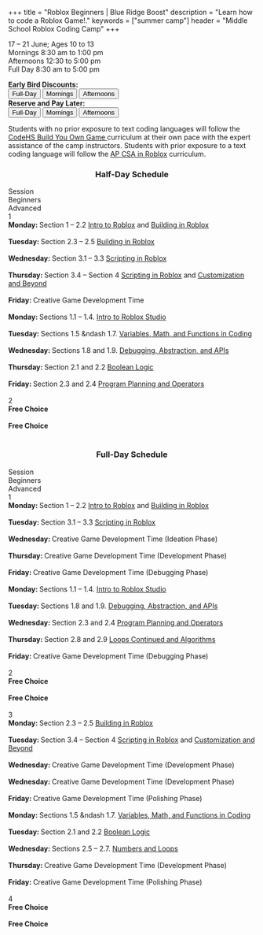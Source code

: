 +++
title = "Roblox Beginners | Blue Ridge Boost"
description = "Learn how to code a Roblox Game!."
keywords = ["summer camp"]
header = "Middle School Roblox Coding Camp"
+++

<p></p>

<div class="container">
    <div class="row pb-1">
        <div class="col-6">
            <p> 17 &ndash; 21 June; Ages 10 to 13 <br>
                Mornings 8:30 am to 1:00 pm <br>
                Afternoons 12:30 to 5:00 pm </br> 
                Full Day  8:30 am to 5:00 pm
            <p>
                <b>Early Bird Discounts:</b><br> 
                <a href="https://summer-24-ages-10-to-13-full-day.cheddarup.com"><button class="button-8s" role="button">Full-Day</button></a>  <a href="https://summer-24-ages-10-to-13-half-day.cheddarup.com"><button class="button-8s" role="button">Mornings</button></a> <a href="https://ages-10-to-13-half-day-afternoon.cheddarup.com"><button class="button-8s" role="button">Afternoons</button></a> <br>
                <b>Reserve and Pay Later:</b><br>
                <a href="https://summer-24-ages-10-to-13-full-day-deposit.cheddarup.com"><button class="button-8s" role="button">Full-Day </button></a> <a href="https://summer-24-ages-10-to-13-half-day-deposit.cheddarup.com"><button class="button-8s" role="button">Mornings</button></a> <a href="https://summer-24-ages-10-to-13-half-day-deposit.cheddarup.com"><button class="button-8s" role="button">Afternoons</button></a>
            </p>
        </div>
        <div class="col-6">
        Students with no prior exposure to text coding languages will follow the <a href="https://codehs.com/course/16680/explore?lang=en">CodeHS Build You Own Game </a> curriculum at their own pace with the expert assistance of the camp instructors. Students with prior exposure to a text coding language will follow the <a href="https://codehs.com/course/19801/explore?lang=en">AP CSA in Roblox</a> curriculum.
        </div>
    </div>
    <div class="row pb-1">
        <div class="col">
            <div class="container p-0 m-0 b-0">
                <h3 align="center">Half-Day Schedule</h3>
                <div class="row py-1 table-header">
                    <div class="col-2 text-center">Session</div>	
                    <div class="col-4">Beginners</div>
                    <div class="col-4">Advanced</div>
                </div>
                <div class="row py-1 table-dark-row">
                    <div class="col-2 text-center">1</div>
                    <div class="col-4 ">
                        <b>Monday: </b>Section 1 &ndash; 2.2 <a href="https://codehs.com/course/16680/explore/module/22950?lang=en">Intro to Roblox</a> and <a href="https://codehs.com/course/16680/explore/module/22952?lang=en">Building in Roblox</a><br><br>
                        <b>Tuesday: </b>Section 2.3 &ndash; 2.5 <a href="https://codehs.com/course/16680/explore/module/22952?lang=en">Building in Roblox</a><br><br>
                        <b>Wednesday: </b>Section 3.1 &ndash; 3.3 <a href="https://codehs.com/course/16680/explore/module/23392?lang=en">Scripting in Roblox</a><br><br>
                        <b>Thursday: </b>Section 3.4 &ndash; Section 4 <a href="https://codehs.com/course/16680/explore/module/23392?lang=en">Scripting in Roblox</a> and <a href="https://codehs.com/course/16680/explore/module/22991?lang=en">Customization and Beyond</a><br><br>
                        <b>Friday: </b>Creative Game Development Time<br><br>
                    </div>
                    <div class="col-4 ">
                        <b>Monday: </b>Sections 1.1 &ndash; 1.4. <a href="https://codehs.com/course/19801/explore/module/27068?lang=en">Intro to Roblox Studio</a><br><br>
                        <b>Tuesday: </b> Sections 1.5 &ndash 1.7. <a href="https://codehs.com/course/19801/explore/module/27068?lang=en">Variables, Math, and Functions in Coding</a><br><br>
                        <b>Wednesday: </b>Sections 1.8 and 1.9. <a href="https://codehs.com/course/19801/explore/module/27068?lang=en">Debugging, Abstraction, and APIs</a> <br><br>
                        <b>Thursday: </b>Section 2.1 and 2.2 <a href="https://codehs.com/course/19801/explore/module/28048?lang=en">Boolean Logic</a><br><br>
                        <b>Friday: </b>Section 2.3 and 2.4 <a href="https://codehs.com/course/19801/explore/module/28048?lang=en">Program Planning and Operators</a><br><br>
                    </div>
                </div>
                <div class="row py-1">
                    <div class="col-2 text-center">2</div>	
                    <div class="col-4 ">
                        <b>Free Choice</b><br><br>
                    </div>
                    <div class="col-4">
                        <b>Free Choice</b><br><br>
                    </div>
                </div>
            </div>
        </div> <!-- inner container -->
    </div>
    <div class="row pb-1">
        <div class="col">
            <div class="container p-0 m-0 b-0">
                <h3 align="center">Full-Day Schedule</h3>
                <div class="row py-1 table-header">
                    <div class="col-2 text-center">Session</div>	
                    <div class="col-4">Beginners</div>
                    <div class="col-4">Advanced</div>
                </div>
                <div class="row py-1 table-dark-row">
                    <div class="col-2 text-center">1</div>
                    <div class="col-4 ">
                        <b>Monday: </b>Section 1 &ndash; 2.2 <a href="https://codehs.com/course/16680/explore/module/22950?lang=en">Intro to Roblox</a> and <a href="https://codehs.com/course/16680/explore/module/22952?lang=en">Building in Roblox</a><br><br>
                        <b>Tuesday: </b>Section 3.1 &ndash; 3.3 <a href="https://codehs.com/course/16680/explore/module/23392?lang=en">Scripting in Roblox</a><br><br>
                        <b>Wednesday: </b>Creative Game Development Time (Ideation Phase)<br><br>
                        <b>Thursday: </b>Creative Game Development Time (Development Phase)<br><br>
                        <b>Friday: </b>Creative Game Development Time (Debugging Phase)<br><br>
                    </div>
                    <div class="col-4 ">
                        <b>Monday: </b>Sections 1.1 &ndash; 1.4. <a href="https://codehs.com/course/19801/explore/module/27068?lang=en">Intro to Roblox Studio</a><br><br>
                        <b>Tuesday: </b>Sections 1.8 and 1.9. <a href="https://codehs.com/course/19801/explore/module/27068?lang=en">Debugging, Abstraction, and APIs</a> <br><br>
                        <b>Wednesday: </b>Section 2.3 and 2.4 <a href="https://codehs.com/course/19801/explore/module/28048?lang=en">Program Planning and Operators</a><br><br>
                        <b>Thursday: </b>Section 2.8 and 2.9 <a href="https://codehs.com/course/19801/explore/module/28048?lang=en">Loops Continued and Algorithms</a><br><br>
                        <b>Friday: </b> Creative Game Development Time (Debugging Phase)<br><br>
                    </div>
                </div>
                <div class="row py-1">
                    <div class="col-2 text-center">2</div>	
                    <div class="col-4 ">
                        <b>Free Choice</b><br><br>
                    </div>
                    <div class="col-4">
                        <b>Free Choice</b><br><br>
                    </div>
                </div>
                <div class="row py-1 table-dark-row">
                    <div class="col-2 text-center">3</div>
                    <div class="col-4 ">
                        <b>Monday: </b>Section 2.3 &ndash; 2.5 <a href="https://codehs.com/course/16680/explore/module/22952?lang=en">Building in Roblox</a><br><br>
                        <b>Tuesday: </b>Section 3.4 &ndash; Section 4 <a href="https://codehs.com/course/16680/explore/module/23392?lang=en">Scripting in Roblox</a> and <a href="https://codehs.com/course/16680/explore/module/22991?lang=en">Customization and Beyond</a><br><br>
                        <b>Wednesday: </b>Creative Game Development Time (Development Phase)<br><br>
                        <b>Wednesday: </b>Creative Game Development Time (Development Phase)<br><br>
                        <b>Friday: </b>Creative Game Development Time (Polishing Phase)<br><br>
                    </div>
                    <div class="col-4 ">
                        <b>Monday: </b> Sections 1.5 &ndash 1.7. <a href="https://codehs.com/course/19801/explore/module/27068?lang=en">Variables, Math, and Functions in Coding</a><br><br>
                        <b>Tuesday: </b>Section 2.1 and 2.2 <a href="https://codehs.com/course/19801/explore/module/28048?lang=en">Boolean Logic</a><br><br>
                        <b>Wednesday: </b>Sections 2.5 &ndash; 2.7. <a href="https://codehs.com/course/19801/explore/module/28048?lang=en">Numbers and Loops</a> <br><br>
                        <b>Thursday: </b>Creative Game Development Time (Development Phase)<br><br>
                        <b>Friday: </b> Creative Game Development Time (Polishing Phase)<br><br>
                    </div>
                </div>
                <div class="row py-1">
                    <div class="col-2 text-center">4</div>	
                    <div class="col-4 ">
                        <b>Free Choice </b><br><br>
                    </div>
                    <div class="col-4">
                        <b>Free Choice</b><br><br>
                    </div>
                </div>
            </div>
        </div> <!-- inner container -->
    </div>
</div> <!-- outer container -->